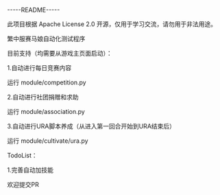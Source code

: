 -----README-----

此项目根据 Apache License 2.0 开源，仅用于学习交流，请勿用于非法用途。

繁中服赛马娘自动化测试程序

目前支持（均需要从游戏主页面启动）：

1.自动进行每日竞赛内容

运行 module/competition.py

2.自动进行社团捐赠和求助

运行 module/association.py

3.自动进行URA脚本养成（从进入第一回合开始到URA结束后）

运行 module/cultivate/ura.py

TodoList：

1.完善自动加技能

欢迎提交PR
